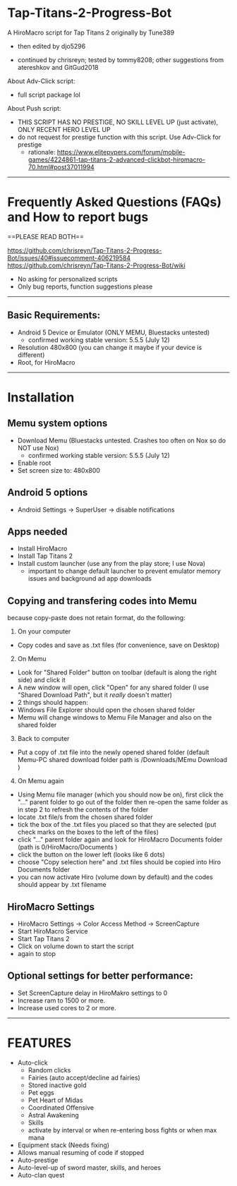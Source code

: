 # Tap-Titans-2-Progress-Bot
A HiroMacro script for Tap Titans 2 originally by Tune389
- then edited by djo5296

- continued by chrisreyn; tested by tommy8208; other suggestions from atereshkov and GitGud2018

About Adv-Click script:
- full script package lol

About Push script:
- THIS SCRIPT HAS NO PRESTIGE, NO SKILL LEVEL UP (just activate), ONLY RECENT HERO LEVEL UP
- do not request for prestige function with this script. Use Adv-Click for prestige
  - rationale: https://www.elitepvpers.com/forum/mobile-games/4224861-tap-titans-2-advanced-clickbot-hiromacro-70.html#post37011994

- - - - -

# Frequently Asked Questions (FAQs) and How to report bugs
==PLEASE READ BOTH==

https://github.com/chrisreyn/Tap-Titans-2-Progress-Bot/issues/40#issuecomment-406219584
https://github.com/chrisreyn/Tap-Titans-2-Progress-Bot/wiki
- No asking for personalized scripts
- Only bug reports, function suggestions please

- - - - -

## Basic Requirements:
 - Android 5 Device or Emulator (ONLY MEMU, Bluestacks untested)
   - confirmed working stable version: 5.5.5 (July 12)
 - Resolution 480x800 (you can change it maybe if your device is different)
 - Root, for HiroMacro

- - - - -

# Installation
## Memu system options
 - Download Memu (Bluestacks untested. Crashes too often on Nox so do NOT use Nox)
   - confirmed working stable version: 5.5.5 (July 12)
 - Enable root
 - Set screen size to: 480x800
 
## Android 5 options
 - Android Settings -> SuperUser -> disable notifications
 
## Apps needed
 - Install HiroMacro
 - Install Tap Titans 2
 - Install custom launcher (use any from the play store; I use Nova)
   - important to change default launcher to prevent emulator memory issues and background ad app downloads
   
## Copying and transfering codes into Memu
because copy-paste does not retain format, do the following:

1. On your computer
 - Copy codes and save as .txt files (for convenience, save on Desktop)

2. On Memu
 - Look for "Shared Folder" button on toolbar (default is along the right side) and click it
 - A new window will open, click "Open" for any shared folder (I use "Shared Download Path", but it _really_ doesn't matter)
 - 2 things should happen:
  - Windows File Explorer should open the chosen shared folder
  - Memu will change windows to Memu File Manager and also on the shared folder

3. Back to computer
 - Put a copy of .txt file into the newly opened shared folder (default Memu-PC shared download folder path is <user>/Downloads/MEmu Download )
 
4. On Memu again
 - Using Memu file manager (which you should now be on), first click the "..." parent folder to go out of the folder then re-open the same folder as in step 2 to refresh the contents of the folder
 - locate .txt file/s from the chosen shared folder
 - tick the box of the .txt files you placed so that they are selected (put check marks on the boxes to the left of the files)
 - click "..." parent folder again and look for HiroMacro Documents folder (path is 0/HiroMacro/Documents )
 - click the button on the lower left (looks like 6 dots)
 - choose "Copy selection here" and .txt files should be copied into Hiro Documents folder
 - you can now activate Hiro (volume down by default) and the codes should appear by .txt filename
 
## HiroMacro Settings
 - HiroMacro Settings -> Color Access Method -> ScreenCapture
 - Start HiroMacro Service
 - Start Tap Titans 2
 - Click on volume down to start the script
 - again to stop
 
## Optional settings for better performance:
 - Set ScreenCapture delay in HiroMakro settings to 0
 - Increase ram to 1500 or more.
 - Increase used cores to 2 or more.
 
- - - - -
 
# FEATURES
 - Auto-click
   - Random clicks
   - Fairies (auto accept/decline ad fairies)
   - Stored inactive gold
   - Pet eggs
   - Pet Heart of Midas
   - Coordinated Offensive
   - Astral Awakening
   - Skills
    - activate by interval or when re-entering boss fights or when max mana   
  - Equipment stack (Needs fixing)
  - Allows manual resuming of code if stopped
  - Auto-prestige
  - Auto-level-up of sword master, skills, and heroes
  - Auto-clan quest
